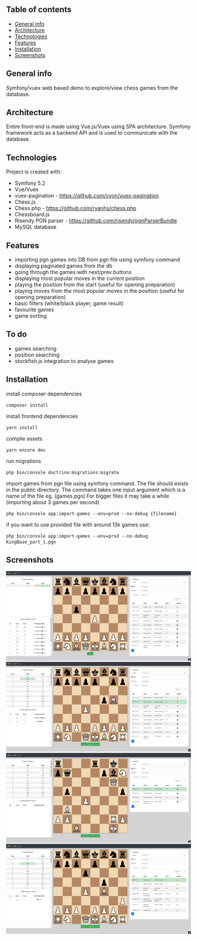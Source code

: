 ## Table of contents
* [General info](#general-info)
* [Architecture](#architecture)
* [Technologies](#technologies)
* [Features](#features)
* [Installation](#installation)
* [Screenshots](#screenshots)

## General info
Symfony/vuex web based demo to explore/view chess games from the database.

## Architecture
Entire front-end is made using Vue.js/Vuex using SPA architecture.
Symfony framework acts as a backend API and is used to communicate with the database.

## Technologies
Project is created with:
* Symfony 5.2
* Vue/Vuex
* vuex-pagination - https://github.com/cyon/vuex-pagination
* Chess.js
* Chess.php - https://github.com/ryanhs/chess.php
* Chessboard.js
* Risendy PGN parser - https://github.com/risendy/pgnParserBundle
* MySQL database

## Features
* importing pgn games into DB from pgn file using symfony command
* displaying paginated games from the db
* going through the games with next/prev buttons
* displaying most popular moves in the current position
* playing the position from the start (useful for opening preparation)
* playing moves from the most popular moves in the position (useful for opening preparation)
* basic filters (white/black player, game result)
* favourite games
* game sorting

## To do
* games searching
* position searching
* stockfish.js integration to analyse games

## Installation

install composer dependencies
```
composer install
```
install frontend dependencies
```
yarn install
```
compile assets
```
yarn encore dev
```
run migrations
```
php bin/console doctrine:migrations:migrate
```
import games from pgn file using symfony command. The file should exists in the public directory.
The command takes one input argument which is a name of the file eg. (games.pgn) 
For bigger files it may take a while (importing about 3 games per second)
```
php bin/console app:import-games --env=prod --no-debug {filename} 
```
if you want to use provided file with around 13k games use:
```
php bin/console app:import-games --env=prod --no-debug KingBase_part_1.pgn 
```

## Screenshots
![Opening book](public/img/screen1.png)
![Game explorer](public/img/screen2.png)
![Filters example](public/img/screen3.png)
![Favourite games](public/img/screen4.png)
